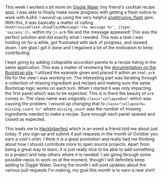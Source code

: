 This week I worked a bit more on [Giggle Water](https://github.com/tomekr/giggle_water) (my friend's cocktail recipe app).  I was able to finally make some progress with getting a flash notice to work with AJAX.  I wound up using the very helpful [unobtrusive_flash](https://github.com/leonid-shevtsov/unobtrusive_flash) gem.  With this, it was basically a matter of calling `UnobtrusiveFlash.showFlashMessage('<%= message %>', {type: 'success'});` within my `js.erb` file and the message appeared!  This was the perfect solution and did exactly what I needed.   This was a task I was holding on for a while, got frustrated with lack of progress, and slowed down.  I am glad I got it done and I regained a lot of the motivation to keep contributing.

I kept going by adding collapsible accordion panels to a recipe listing in the same application.  This was a matter of reviewing the [documentation on the Bootstrap site](http://getbootstrap.com/javascript/#collapse-example-accordion).  I utilized the example given and placed it within an `html.erb` file for the view I was working on.  The interesting part was iterating through a collection of missing ingredient and recipes and making sure the same Bootstrap logic works on each turn.  When I started it was only impacting the first panel which was to be expected.  This is is there the beauty of `erb` comes in. The class name was originally `class="collapseOne"` which was causing the problem.  I wound up changing that to `class="collapse<%= missing_count %>"` where `missing_count` was the number of missing ingredients needed to make a recipe.  Sure enough each panel opened and closed as expected.

This leads me to [Hacktoberfest](https://hacktoberfest.digitalocean.com/) which is an event a friend told me about just today.  If you sign up and submit 4 pull requests in the month of October you earn a cool t-shirt.  I think it is a great promotion and really had me thinking about how I should contribute more to open source projects.  Apart from being a great way to learn, it is just really nice to be able to add something to a project and help others where it is needed.  I am going through some possible repos to work on at the moment, though I will definitely keep adding to Giggle Water.  During the month I will post updates about the various pull requests I'm making, my goal this month is to earn a new shirt!
